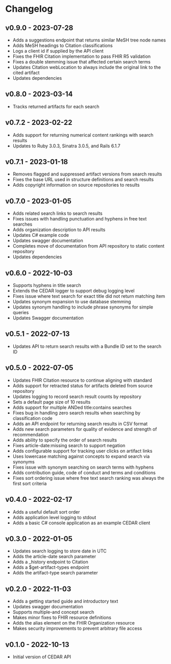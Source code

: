 # Changelog

## v0.9.0 - 2023-07-28

* Adds a suggestions endpoint that returns similar MeSH tree node names
* Adds MeSH headings to Citation classifications
* Logs a client id if supplied by the API client
* Fixes the FHIR Citation implementation to pass FHIR R5 validation
* Fixes a double stemming issue that affected certain search terms
* Updates Citation webLocation to always include the original link to the cited artifact
* Updates dependencies

## v0.8.0 - 2023-03-14

* Tracks returned artifacts for each search

## v0.7.2 - 2023-02-22

* Adds support for returning numerical content rankings with search results
* Updates to Ruby 3.0.3, Sinatra 3.0.5, and Rails 6.1.7

## v0.7.1 - 2023-01-18

* Removes flagged and suppressed artifact versions from search results
* Fixes the base URL used in structure definitions and search results
* Adds copyright information on source repositories to results

## v0.7.0 - 2023-01-05

* Adds related search links to search results
* Fixes issues with handling punctuation and hyphens in free text searches
* Adds organization description to API results
* Updates C# example code
* Updates swagger documentation
* Completes move of documentation from API repository to static content repository
* Updates dependencies

## v0.6.0 - 2022-10-03

* Supports hyphens in title search
* Extends the CEDAR logger to support debug logging level
* Fixes issue where text search for exact title did not return matching item
* Updates synonym expansion to use database stemming
* Updates synonym handling to include phrase synonyms for simple queries
* Updates Swagger documentation

## v0.5.1 - 2022-07-13

* Updates API to return search results with a Bundle ID set to the search ID

## v0.5.0 - 2022-07-05

* Updates FHIR Citation resource to continue aligning with standard
* Adds support for retracted status for artifacts deleted from source repository
* Updates logging to record search result counts by repository
* Sets a default page size of 10 results
* Adds support for multiple ANDed title:contains searches
* Fixes bug in handling zero search results when searching by classification code
* Adds an API endpoint for returning search results in CSV format
* Adds new search parameters for quality of evidence and strength of recommendation
* Adds ability to specify the order of search results
* Fixes article-date:missing search to support negation
* Adds configurable support for tracking user clicks on artifact links
* Uses lowercase matching against concepts to expand search via synonyms
* Fixes issue with synonym searching on search terms with hyphens
* Adds contribution guide, code of conduct and terms and conditions
* Fixes sort ordering issue where free text search ranking was always the first sort criteria

## v0.4.0 - 2022-02-17

* Adds a useful default sort order
* Adds application level logging to stdout
* Adds a basic C# console application as an example CEDAR client

## v0.3.0 - 2022-01-05

* Updates search logging to store date in UTC
* Adds the article-date search parameter
* Adds a _history endpoint to Citation
* Adds a $get-artifact-types endpoint
* Adds the artifact-type search parameter

## v0.2.0 - 2022-11-03

* Adds a getting started guide and introductory text
* Updates swagger documentation
* Supports multiple-and concept search
* Makes minor fixes to FHIR resource definitions
* Adds the alias element on the FHIR Organization resource
* Makes security improvements to prevent arbitrary file access

## v0.1.0 - 2022-10-13

* Initial version of CEDAR API
